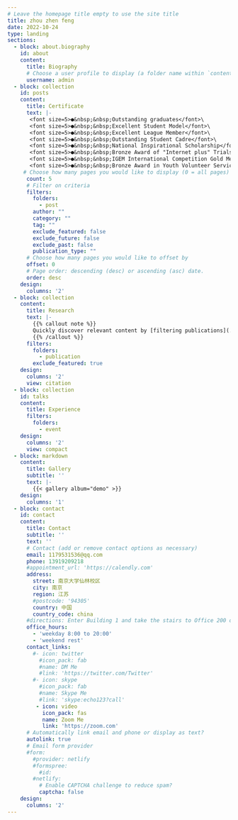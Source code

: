 ```yaml
---
# Leave the homepage title empty to use the site title
title: zhou zhen feng
date: 2022-10-24
type: landing
sections:
  - block: about.biography
    id: about
    content:
      title: Biography
      # Choose a user profile to display (a folder name within `content/authors/`)
      username: admin         
  - block: collection
    id: posts
    content:
      title: Certificate
      text: |-
       <font size=5>●&nbsp;&nbsp;Outstanding graduates</font>\
       <font size=5>●&nbsp;&nbsp;Excellent Student Model</font>\
       <font size=5>●&nbsp;&nbsp;Excellent League Member</font>\
       <font size=5>●&nbsp;&nbsp;Outstanding Student Cadre</font>\
       <font size=5>●&nbsp;&nbsp;National Inspirational Scholarship</font>\
       <font size=5>●&nbsp;&nbsp;Bronze Award of "Internet plus" Trials</font>\
       <font size=5>●&nbsp;&nbsp;IGEM International Competition Gold Medal</font>\
       <font size=5>●&nbsp;&nbsp;Bronze Award in Youth Volunteer Service Project Competition</font>\
     # Choose how many pages you would like to display (0 = all pages)
      count: 5
      # Filter on criteria
      filters:
        folders:
          - post
        author: ""
        category: ""
        tag: ""
        exclude_featured: false
        exclude_future: false
        exclude_past: false
        publication_type: ""
      # Choose how many pages you would like to offset by
      offset: 0
      # Page order: descending (desc) or ascending (asc) date.
      order: desc
    design:
      columns: '2'
  - block: collection
    content:
      title: Research
      text: |-
        {{% callout note %}}
        Quickly discover relevant content by [filtering publications](./publication/).
        {{% /callout %}}
      filters:
        folders:
          - publication
        exclude_featured: true
    design:
      columns: '2'
      view: citation
  - block: collection
    id: talks
    content:
      title: Experience
      filters:
        folders:
          - event
    design:
      columns: '2'
      view: compact
  - block: markdown
    content:
      title: Gallery
      subtitle: ''
      text: |-
        {{< gallery album="demo" >}}
    design:
      columns: '1'
  - block: contact
    id: contact
    content:
      title: Contact
      subtitle: ''
      text: ''
      # Contact (add or remove contact options as necessary)
      email: 1179531536@qq.com
      phone: 13919209218
      #appointment_url: 'https://calendly.com'
      address:
        street: 南京大学仙林校区
        city: 南京
        region: 江苏
        #postcode: '94305'
        country: 中国
        country_code: china
      #directions: Enter Building 1 and take the stairs to Office 200 on Floor 2
      office_hours:
        - 'weekday 8:00 to 20:00'
        - 'weekend rest'
      contact_links:
        #- icon: twitter
          #icon_pack: fab
          #name: DM Me
          #link: 'https://twitter.com/Twitter'
        #- icon: skype
          #icon_pack: fab
          #name: Skype Me
          #link: 'skype:echo123?call'
         - icon: video
           icon_pack: fas
           name: Zoom Me
           link: 'https://zoom.com'
      # Automatically link email and phone or display as text?
      autolink: true
      # Email form provider
      #form:
        #provider: netlify
        #formspree:
          #id:
        #netlify:
          # Enable CAPTCHA challenge to reduce spam?
          captcha: false
    design:
      columns: '2'
---
```

